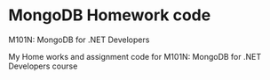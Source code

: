 # MongoDB Homework code
M101N: MongoDB for .NET Developers

My Home works  and assignment code for M101N: MongoDB for .NET Developers course
